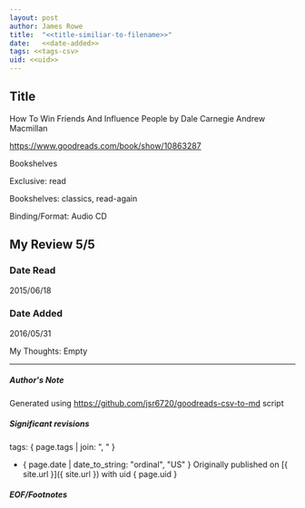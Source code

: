 ```yaml
---
layout: post
author: James Rowe
title:  "<<title-similiar-to-filename>>"
date:   <<date-added>>
tags: <<tags-csv>
uid: <<uid>>
---
```


<!-- highly dependent on how you personally use jekyll templates, and how you want this to show up -->

## Title

How To Win Friends And Influence People by Dale Carnegie
Andrew Macmillan 

https://www.goodreads.com/book/show/10863287

Bookshelves

Exclusive: read

Bookshelves: classics, read-again

Binding/Format: Audio CD

## My Review 5/5

### Date Read
2015/06/18

### Date Added
2016/05/31

My Thoughts: Empty

---

##### Author's Note

Generated using https://github.com/jsr6720/goodreads-csv-to-md script

##### Significant revisions

tags: { page.tags | join: ", " } <!-- todo move this somewhere -->

- { page.date | date_to_string: "ordinal", "US" } Originally published on [{ site.url }]({ site.url }) with uid { page.uid }

##### EOF/Footnotes
